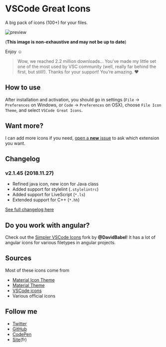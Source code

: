 # VSCode Great Icons

A big pack of icons (100+) for your files.

![preview](https://raw.githubusercontent.com/EmmanuelBeziat/vscode-great-icons/icons-test/icons.jpg)

(**This image is non-exhaustive and may not be up to date**)

Enjoy ☺

> Wow, we reached 2.2 million downloads… You’ve made my little set one of the most used by VSC community (well, really far behind the first, but still!). Thanks for your support! You’re amazing. ♥

## How to use

After installation and activation, you should go in settings (`File` → `Preferences` on Windows, or `Code` → `Preferences` on OSX), choose `File Icon Theme`, and select `VSCode Great Icons`.

## Want more?

I can add more icons if you need, [open a **new** issue](https://github.com/EmmanuelBeziat/vscode-great-icons/issues) to ask which extension you want.

## Changelog

### v2.1.45 (2018.11.27)

* Refined java icon, new icon for Java class
* Added support for stylelint (`.stylelintrc`)
* Added support for LiveScript (`*.ls`)
* Extended support for C++ (`*.hh`)

[See full changelog here](https://github.com/EmmanuelBeziat/vscode-great-icons/blob/master/CHANGELOG.md)

## Do you work with angular?

Check out the [Simpler VSCode Icons](https://github.com/DavidBabel/vscode-simpler-icons) fork by **@DavidBabel**! It has a lot of angular icons for various filetypes in angular projects.

## Sources

Most of these icons come from

* [Material Icon Theme](https://github.com/PKief/vscode-extension-material-icon-theme)
* [Material Theme](https://github.com/equinusocio/material-theme)
* [VSCode icons](https://github.com/robertohuertasm/vscode-icons)
* Various official icons

## Follow me

* [Twitter](https://twitter.com/EmmanuelBeziat)
* [GitHub](https://github.com/EmmanuelBeziat)
* [CodePen](http://codepen.io/EmmanuelBeziat)
* [Site](https://www.emmanuelbeziat.com)(fr)
